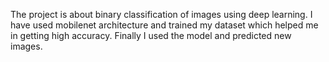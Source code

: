 The project is about binary classification of images using deep learning.
I have used mobilenet architecture and trained my dataset which helped me in getting high accuracy.
Finally I used the model and predicted new images.
